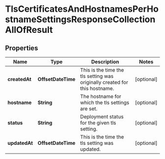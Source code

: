 

# TlsCertificatesAndHostnamesPerHostnameSettingsResponseCollectionAllOfResult


## Properties

| Name | Type | Description | Notes |
|------------ | ------------- | ------------- | -------------|
|**createdAt** | **OffsetDateTime** | This is the time the tls setting was originally created for this hostname. |  [optional] |
|**hostname** | **String** | The hostname for which the tls settings are set. |  [optional] |
|**status** | **String** | Deployment status for the given tls setting. |  [optional] |
|**updatedAt** | **OffsetDateTime** | This is the time the tls setting was updated. |  [optional] |



